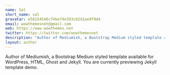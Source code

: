 ```yaml
---
name: Sal
short_name: sal
gravatar: e56154546cf4be74e393c62d1ae9f9d4
email: wowthemesnet@gmail.com
web: https://www.wowthemes.net
twitter: https://twitter.com/wowthemesnet
description: "Author of Mediumish, a Bootstrap Medium styled template available for WordPress, HTML, Ghost and Jekyll. You are currently previewing Jekyll template demo."
layout: author
---
```

Author of Mediumish, a Bootstrap Medium styled template available for WordPress, HTML, Ghost and Jekyll. You are currently previewing Jekyll template demo.
